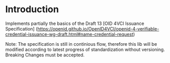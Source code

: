 # Introduction

Implements partially the basics of the Draft 13 [OID 4VCI Issuance Specification] (https://openid.github.io/OpenID4VCI/openid-4-verifiable-credential-issuance-wg-draft.html#name-credential-request)

Note: The specification is still in continious flow, therefore this lib will be modified according to latest progress of standardization without versioning. Breaking Changes must be accepted.  
